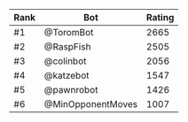 Rank|Bot|Rating
---|---|---
#1|@ToromBot|2665
#2|@RaspFish|2505
#3|@colinbot|2056
#4|@katzebot|1547
#5|@pawnrobot|1426
#6|@MinOpponentMoves|1007
